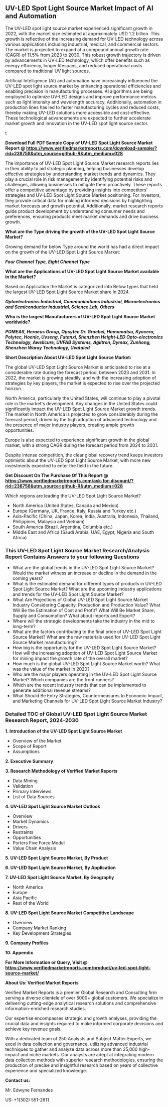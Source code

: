 <h2>UV-LED Spot Light Source Market Impact of AI and Automation</h2><p>The UV-LED spot light source market experienced significant growth in 2022, with the market size estimated at approximately USD 1.2 billion. This growth is reflective of the increasing demand for UV-LED technology across various applications including industrial, medical, and commercial sectors. The market is projected to expand at a compound annual growth rate (CAGR) of 11.5% from 2023 to 2030. This robust growth trajectory is driven by advancements in UV-LED technology, which offer benefits such as energy efficiency, longer lifespans, and reduced operational costs compared to traditional UV light sources.</p><p>Artificial Intelligence (AI) and automation have increasingly influenced the UV-LED spot light source market by enhancing operational efficiencies and enabling precision in manufacturing processes. AI algorithms are being employed to optimize UV-LED designs and improve performance metrics such as light intensity and wavelength accuracy. Additionally, automation in production lines has led to faster manufacturing cycles and reduced costs, thereby making UV-LED solutions more accessible and cost-effective. These technological advancements are expected to further accelerate market growth and innovation in the UV-LED spot light source sector.</p>t</p><p id="" class=""><strong>Download Full PDF Sample Copy of UV-LED Spot Light Source Market Report @ <a href="https://www.verifiedmarketreports.com/download-sample/?rid=238758&utm_source=github-R&utm_medium=028" target="_blank">https://www.verifiedmarketreports.com/download-sample/?rid=238758&utm_source=github-R&utm_medium=028</a></strong></p><p>The importance of&nbsp;UV-LED Spot Light Source Market research reports lies in their ability to aid strategic planning, helping businesses develop effective strategies by understanding market trends and dynamics. They play a crucial role in risk management by identifying potential risks and challenges, allowing businesses to mitigate them proactively. These reports offer a competitive advantage by providing insights into competitors' strategies and UV-LED Spot Light Source Market positioning. For investors, they provide critical data for making informed decisions by highlighting market forecasts and growth potential. Additionally, market research reports guide product development by understanding consumer needs and preferences, ensuring products meet market demands and drive business growth.</p><p><strong>What are the&nbsp;Type driving the growth of the UV-LED Spot Light Source Market?</strong></p><p id="" class="">Growing demand for below Type around the world has had a direct impact on the growth of the UV-LED Spot Light Source Market:</p><em><strong>Four Channel Type, Eight Channel Type</strong></em></p><strong>What are the&nbsp;Applications&nbsp;of UV-LED Spot Light Source Market available in the Market?</strong></p><p id="" class="">Based on Application the Market is categorized into Below types that held the largest UV-LED Spot Light Source Market share In 2024.</p><em><strong>Optoelectronics Industrial, Communications Industrial, Microelectronics and Semiconductor Industrial, Science Lab, Others</strong></em></p><strong>Who is the largest Manufacturers of UV-LED Spot Light Source Market worldwide?</strong></p><p><em><strong>POMEAS, Heraeus Group, Opsytec Dr. Groebel, Hamamatsu, Kyocera, Polytec, Hoenle, Uvseng, Futanxi, Shenzhen Height-LED Opto-electronics Technology, Awellcure, UVFAB Systems, Agiltron, Dymax, Zunhong, Shenzhen Waray Technology, Uvataled</strong></em></p><p id="" class=""><strong>Short Description About UV-LED Spot Light Source Market:</strong></p><p>The global UV-LED Spot Light Source Market is anticipated to rise at a considerable rate during the forecast period, between 2023 and 2031. In 2022, the market is growing steadily, and with the increasing adoption of strategies by key players, the market is expected to rise over the projected horizon.</p><p>North America, particularly the United States, will continue to play a pivotal role in the market's development. Any changes in the United States could significantly impact the UV-LED Spot Light Source Market growth trends. The market in North America is projected to grow considerably during the forecast period, driven by the high adoption of advanced technology and the presence of major industry players, creating ample growth opportunities.</p><p>Europe is also expected to experience significant growth in the global market, with a strong CAGR during the forecast period from 2024 to 2031.</p><p>Despite intense competition, the clear global recovery trend keeps investors optimistic about the UV-LED Spot Light Source Market, with more new investments expected to enter the field in the future.</p><p id="" class=""><strong>Get Discount On The Purchase Of This Report @ <a href="https://www.verifiedmarketreports.com/ask-for-discount/?rid=238758&utm_source=github-R&utm_medium=028" target="_blank">https://www.verifiedmarketreports.com/ask-for-discount/?rid=238758&utm_source=github-R&utm_medium=028</a></strong></p>Which regions are leading the UV-LED Spot Light Source Market?</p><ul><li>North America (United States, Canada and Mexico)</li><li>Europe (Germany, UK, France, Italy, Russia and Turkey etc.)</li><li>Asia-Pacific (China, Japan, Korea, India, Australia, Indonesia, Thailand, Philippines, Malaysia and Vietnam)</li><li>South America (Brazil, Argentina, Columbia etc.)</li><li>Middle East and Africa (Saudi Arabia, UAE, Egypt, Nigeria and South Africa)</li></ul><h3 id="" class="">This UV-LED Spot Light Source Market Research/Analysis Report Contains Answers to your following Questions</h3><ul><li>What are the global trends in the UV-LED Spot Light Source Market? Would the market witness an increase or decline in the demand in the coming years?</li><li>What is the estimated demand for different types of products in UV-LED Spot Light Source Market? What are the upcoming industry applications and trends for the UV-LED Spot Light Source Market?</li><li>What Are Projections of Global UV-LED Spot Light Source Market Industry Considering Capacity, Production and Production Value? What Will Be the Estimation of Cost and Profit? What Will Be Market Share, Supply and Consumption? What about imports and Export?</li><li>Where will the strategic developments take the industry in the mid to long-term?</li><li>What are the factors contributing to the final price of UV-LED Spot Light Source Market? What are the raw materials used for UV-LED Spot Light Source Market manufacturing?</li><li>How big is the opportunity for the UV-LED Spot Light Source Market? How will the increasing adoption of UV-LED Spot Light Source Market for mining impact the growth rate of the overall market?</li><li>How much is the global UV-LED Spot Light Source Market worth? What was the value of the market In 2020?</li><li>Who are the major players operating in the UV-LED Spot Light Source Market? Which companies are the front runners?</li><li>Which are the recent industry trends that can be implemented to generate additional revenue streams?</li><li>What Should Be Entry Strategies, Countermeasures to Economic Impact, and Marketing Channels for UV-LED Spot Light Source Market Industry?</li></ul><h3 id="" class="">Detailed TOC of Global UV-LED Spot Light Source Market Research Report, 2024-2030</h3><p id="" class=""><strong>1. Introduction of the UV-LED Spot Light Source Market</strong></p><ul><li>Overview of the Market</li><li>Scope of Report</li><li>Assumptions</li></ul><p id="" class=""><strong>2. Executive Summary</strong></p><p id="" class=""><strong>3. Research Methodology of Verified Market Reports</strong></p><ul><li>Data Mining</li><li>Validation</li><li>Primary Interviews</li><li>List of Data Sources</li></ul><p id="" class=""><strong>4. UV-LED Spot Light Source Market Outlook</strong></p><ul><li>Overview</li><li>Market Dynamics</li><li>Drivers</li><li>Restraints</li><li>Opportunities</li><li>Porters Five Force Model</li><li>Value Chain Analysis</li></ul><p id="" class=""><strong>5. UV-LED Spot Light Source Market, By Product</strong></p><p id="" class=""><strong>6. UV-LED Spot Light Source Market, By Application</strong></p><p id="" class=""><strong>7. UV-LED Spot Light Source Market, By Geography</strong></p><ul><li>North America</li><li>Europe</li><li>Asia Pacific</li><li>Rest of the World</li></ul><p id="" class=""><strong>8. UV-LED Spot Light Source Market Competitive Landscape</strong></p><ul><li>Overview</li><li>Company Market Ranking</li><li>Key Development Strategies</li></ul><p id="" class=""><strong>9. Company Profiles</strong></p><p id="" class=""><strong>10. Appendix</strong></p><p id="" class=""><strong>For More Information or Query, Visit @ <a href="https://www.verifiedmarketreports.com/product/uv-led-spot-light-source-market/" target="_blank">https://www.verifiedmarketreports.com/product/uv-led-spot-light-source-market/</a></strong></p><p id="" class=""><strong>About Us: Verified Market Reports</strong></p><p id="" class="">Verified Market Reports is a premier Global Research and Consulting firm serving a diverse clientele of over 5000+ global customers. We specialize in delivering cutting-edge analytical research solutions and comprehensive information-enriched research studies.</p><p id="" class="">Our expertise encompasses strategic and growth analyses, providing the crucial data and insights required to make informed corporate decisions and achieve key revenue goals.</p><p id="" class="">With a dedicated team of 250 Analysts and Subject Matter Experts, we excel in data collection and governance, utilizing advanced industrial techniques to gather and analyze data across more than 25,000 high-impact and niche markets. Our analysts are adept at integrating modern data collection methods with superior research methodologies, ensuring the production of precise and insightful research based on years of collective experience and specialized knowledge.</p><p id="" class=""><strong>Contact us:</strong></p><p id="" class="">Mr. Edwyne Fernandes</p><p id="" class="">US: +1(302) 551-2611</p>